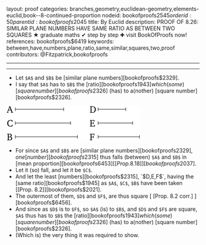 layout: proof
categories: branches,geometry,euclidean-geometry,elements-euclid,book--8-continued-proportion
nodeid: bookofproofs$2545
orderid: 50
parentid: bookofproofs$2045
title: By Euclid
description: PROOF OF 8.26: SIMILAR PLANE NUMBERS HAVE SAME RATIO AS BETWEEN TWO SQUARES &#9733; graduate maths &#10004; step by step &#10010; visit BookOfProofs now!
references: bookofproofs$6419
keywords: between,have,numbers,plane,ratio,same,similar,squares,two,proof
contributors: @Fitzpatrick,bookofproofs

---


---



* Let `$A$` and `$B$` be [similar plane numbers][bookofproofs$2329].
* I say that `$A$` has to `$B$` the [ratio][bookofproofs$1943] which (some) [square number][bookofproofs$2326] (has) to a(nother) [square number][bookofproofs$2326].

![fig26e](https://github.com/bookofproofs/bookofproofs.github.io/blob/main/_sources/_assets/images/euclid/Book08/fig26e.png?raw=true)

* For since `$A$` and `$B$` are [similar plane numbers][bookofproofs$2329], one [number][bookofproofs$2315] thus falls (between) `$A$` and `$B$` in [mean proportion][bookofproofs$6453] [[Prop. 8.18]][bookofproofs$2037].
* Let it (so) fall, and let it be `$C$`.
* And let the least [numbers][bookofproofs$2315], `$D$`, `$E$`, `$F$`, having the [same ratio][bookofproofs$1945] as `$A$`, `$C$`, `$B$` have been taken [[Prop. 8.2]][bookofproofs$2021].
* The outermost of them, `$D$` and `$F$`, are thus square [ [Prop. 8.2 corr.] ][bookofproofs$6456].
* And since as `$D$` is to `$F$`, so `$A$` (is) to `$B$`, and `$D$` and `$F$` are square, `$A$` thus has to `$B$` the [ratio][bookofproofs$1943] which (some) [square number][bookofproofs$2326] (has) to a(nother) [square number][bookofproofs$2326].
* (Which is) the very thing it was required to show.
